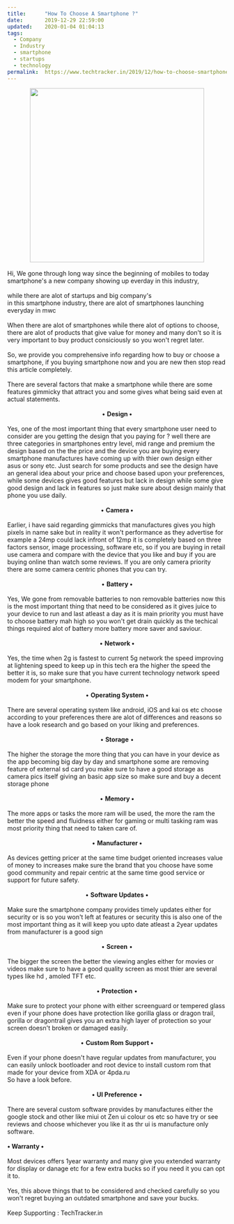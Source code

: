```yaml
---
title:		"How To Choose A Smartphone ?"
date:		2019-12-29 22:59:00
updated:	2020-01-04 01:04:13
tags: 
  - Company
  - Industry
  - smartphone
  - startups
  - technology	
permalink:	https://www.techtracker.in/2019/12/how-to-choose-smartphone.html
---
```


<div style="text-align: center;"><div style="text-align: left;"><div class="separator" style="clear: both; text-align: center;"><div class="separator" style="clear: both; text-align: center;">
  <a href="https://lh3.googleusercontent.com/-ySkB4ZKxbdU/Xg-XMYMcHbI/AAAAAAAAAeU/SgC0MJjlcAkemFlz5YCKWDgBDsQMw9JJACLcBGAsYHQ/s1600/1578080041528602-0.png" imageanchor="1" style="margin-left: 1em; margin-right: 1em;">
    <img border="0" src="https://lh3.googleusercontent.com/-ySkB4ZKxbdU/Xg-XMYMcHbI/AAAAAAAAAeU/SgC0MJjlcAkemFlz5YCKWDgBDsQMw9JJACLcBGAsYHQ/s1600/1578080041528602-0.png" width="400">
  </a>
</div></div></div><div style="text-align: left;"><br></div><div style="text-align: left;">Hi, We gone through long way since the beginning of mobiles to today smartphone's a new company showing up everday in this industry,&nbsp;</div><div style="text-align: left;"><br></div><div style="text-align: left;">while there are alot of startups and big company's</div><div style="text-align: left;">in this smartphone industry, there are alot of smartphones launching everyday in mwc</div><div style="text-align: left;"><br></div><div style="text-align: left;">When there are alot of smartphones while there alot of options to choose, there are alot of products that give value for money and many don't so it is very important to buy product consiciously so you won't regret later.<br></div><br><div style="text-align: left;">So, we provide you comprehensive info regarding how to buy or choose a smartphone, if you buying smartphone now and you are new then stop read this article completely.</div></div><div style="text-align: left;"><br></div><div style="text-align: left;">There are several factors that make a smartphone while there are some features gimmicky that attract you and some gives what being said even at actual statements.</div><div style="text-align: left;"><br></div><div style="text-align: center;">• <b>Design •</b></div><div style="text-align: left;"><br></div><div style="text-align: left;">Yes, one of the most important thing that every smartphone user need to consider are you getting the design that you paying for ? well there are three categories in smartphones entry level, mid range and premium the design based on the the price and the device you are buying every smartphone manufactures have coming up with thier own design either asus or sony etc. Just search for some products and see the design have an general idea about your price and choose based upon your preferences, while some devices gives good features but lack in design while some give good design and lack in features so just make sure about design mainly that phone you use daily.</div><div style="text-align: left;"><br></div><div style="text-align: center;">• <b>Camera •</b></div><div style="text-align: left;"><br></div><div style="text-align: left;">Earlier, i have said regarding gimmicks that manufactures gives you high pixels in name sake but in reality it won't performance as they advertise for example a 24mp could lack infront of 12mp it is completely based on three factors sensor, image processing, software etc, so if you are buying in retail use camera and compare with the device that you like and buy if you are buying online than watch some reviews. If you are only camera priority there are some camera centric phones that you can try.</div><div style="text-align: left;"><br></div><div style="text-align: center;">• <b>Battery •</b></div><div style="text-align: left;"><br></div><div style="text-align: left;">Yes, We gone from removable batteries to non removable batteries now this is the most important thing that need to be considered as it gives juice to your device to run and last atleast a day as it is main priority you must have to choose battery mah high so you won't get drain quickly as the techical things required alot of battery more battery more saver and saviour.</div><div style="text-align: left;"><br></div><div style="text-align: center;">• <b>Network •</b></div><div style="text-align: left;"><br></div><div style="text-align: left;">Yes, the time when 2g is fastest to current 5g network the speed improving at lightening speed to keep up in this tech era the higher the speed the better it is, so make sure that you have current technology network speed modem for your smartphone.</div><div style="text-align: left;"><br></div><div style="text-align: center;">• <b>Operating System •</b></div><div style="text-align: left;"><br></div><div style="text-align: left;">There are several operating system like android, iOS and kai os etc choose according to your preferences there are alot of differences and reasons so have a look research and go based on your liking and preferences.</div><div style="text-align: left;"><br></div><div style="text-align: center;">• <b>Storage</b>&nbsp;•</div><div style="text-align: left;"><br></div><div style="text-align: left;">The higher the storage the more thing that you can have in your device as the app becoming big day by day and smartphone some are removing feature of external sd card you make sure to have a good storage as camera pics itself giving an basic app size so make sure and buy a decent storage phone</div><div style="text-align: left;"><br></div><div style="text-align: center;">• <b>Memory •</b></div><div style="text-align: left;"><br></div><div style="text-align: left;">The more apps or tasks the more ram will be used, the more the ram the better the speed and fluidness either for gaming or multi tasking ram was most priority thing that need to taken care of.</div><div style="text-align: left;"><br></div><div style="text-align: center;">• <b>Manufacturer •</b></div><div style="text-align: left;"><br></div><div style="text-align: left;">As devices getting pricer at the same time budget oriented increases value of money to increases make sure the brand that you choose have some good community and repair centric at the same time good service or support for future safety.&nbsp;</div><div style="text-align: left;"><br></div><div style="text-align: center;">• <b>Software Updates </b>•</div><div style="text-align: center;"><br></div><div style="text-align: left;">Make sure the smartphone company provides timely updates either for security or is so you won't left at features or security this is also one of the most important thing as it will keep you upto date atleast a 2year updates from manufacturer is a good sign</div><div style="text-align: left;"><br></div><div style="text-align: center;">• <b>Screen</b> •</div><div style="text-align: left;"><br></div><div style="text-align: left;">The bigger the screen the better the viewing angles either for movies or videos make sure to have a good quality screen as most thier are several types like hd , amoled TFT etc.</div><div style="text-align: left;"><br></div><div style="text-align: center;">• <b>Protection</b> •</div><div style="text-align: left;"><br></div><div style="text-align: left;">Make sure to protect your phone with either screenguard or tempered glass even if your phone does have protection like gorilla glass or dragon trail, gorilla or dragontrail gives you an extra high layer of protection so your screen doesn't broken or damaged easily.</div><div style="text-align: left;"><br></div><div style="text-align: center;">• <b>Custom Rom Support •</b></div><div style="text-align: left;"><br></div><div style="text-align: left;">Even if your phone doesn't have regular updates from manufacturer, you can easily unlock bootloader and root device to install custom rom that made for your device from XDA or 4pda.ru</div><div style="text-align: left;">So have a look before.</div><div style="text-align: left;"><br></div><div style="text-align: center;">• <b>UI Preference</b> •</div><div style="text-align: left;"><br></div><div style="text-align: left;">There are several custom software provides by manufactures either the google stock and other like miui ot Zen ui colour os etc so have try or see reviews and choose whichever you like it as thr ui is manufacture only software.</div><div style="text-align: left;"><br></div><div style="text-align: left;"><b>• Warranty •</b></div><div style="text-align: left;"><b><br></b></div><div style="text-align: left;">Most devices offers 1year warranty and many give you extended warranty for display or danage etc for a few extra bucks so if you need it you can opt it to.</div><div style="text-align: left;"><br></div><div style="text-align: left;">Yes, this above things that to be considered and checked carefully so you won't regret buying an outdated smartphone and save your bucks.</div><div style="text-align: left;"><br></div><div style="text-align: left;">Keep Supporting : TechTracker.in</div>
<!-- no comments on this post -->